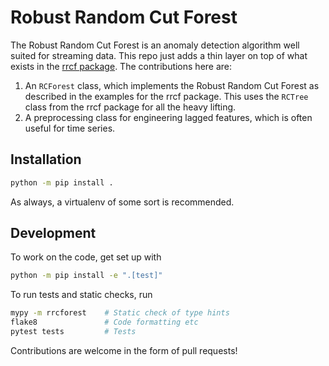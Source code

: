 # Robust Random Cut Forest

The Robust Random Cut Forest is an anomaly detection algorithm well suited for
streaming data. This repo just adds a thin layer on top of what exists in the
[rrcf package](https://github.com/kLabUM/rrcf). The contributions here are:

1. An `RCForest` class, which implements the Robust Random Cut Forest as
   described in the examples for the rrcf package. This uses the `RCTree`
   class from the rrcf package for all the heavy lifting.
2. A preprocessing class for engineering lagged features, which is often useful
   for time series.

## Installation

```sh
python -m pip install .
```

As always, a virtualenv of some sort is recommended.

## Development

To work on the code, get set up with

```sh
python -m pip install -e ".[test]"
```

To run tests and static checks, run

```sh
mypy -m rrcforest    # Static check of type hints
flake8               # Code formatting etc
pytest tests         # Tests
```

Contributions are welcome in the form of pull requests!
